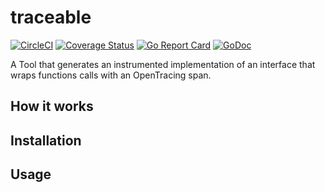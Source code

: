 # traceable 

[![CircleCI](https://circleci.com/gh/ConorNevin/traceable/tree/main.svg?style=svg)](https://circleci.com/gh/ConorNevin/traceable/tree/main)
[![Coverage Status](https://coveralls.io/repos/github/ConorNevin/traceable/badge.svg?branch=main)](https://coveralls.io/github/ConorNevin/traceable?branch=main)
[![Go Report Card](https://goreportcard.com/badge/github.com/ConorNevin/traceable)](https://goreportcard.com/report/github.com/ConorNevin/traceable)
[![GoDoc](https://godoc.org/github.com/ConorNevin/traceable?status.svg)](https://godoc.org/github.com/ConorNevin/traceable)

A Tool that generates an instrumented implementation of an interface that wraps functions calls with an OpenTracing span.

## How it works

## Installation

## Usage